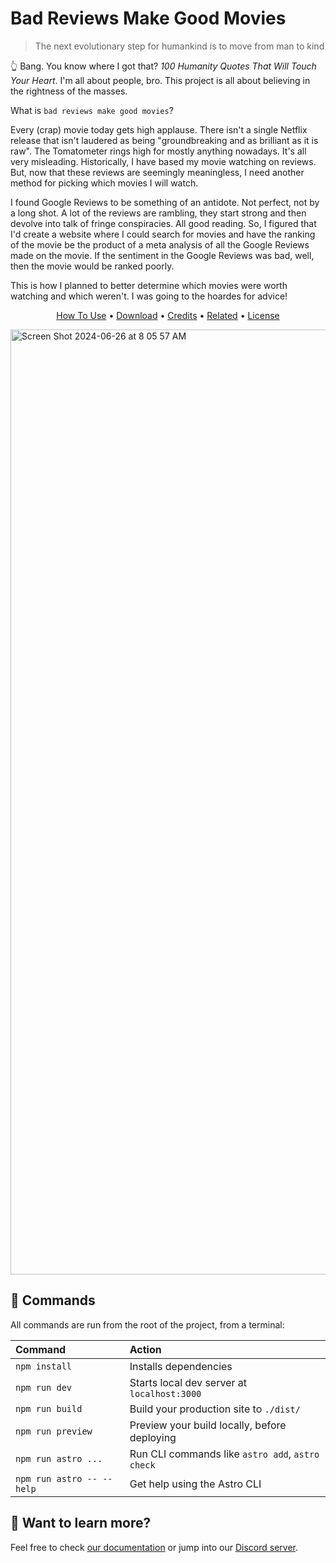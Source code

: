 # Bad Reviews Make Good Movies

>The next evolutionary step for humankind is to move from man to kind

👆 Bang. You know where I got that? _100 Humanity Quotes That Will Touch Your Heart_. I'm all about people, bro. This project is all about believing in the rightness of the masses. 

What is `bad reviews make good movies`?

Every (crap) movie today gets high applause. There isn't a single Netflix release that isn't laudered as being "groundbreaking and as brilliant as it is raw". The Tomatometer rings high for mostly anything nowadays. It's all very misleading. Historically, I have based my movie watching on reviews. But, now that these reviews are seemingly meaningless, I need another method for picking which movies I will watch. 

I found Google Reviews to be something of an antidote. Not perfect, not by a long shot. A lot of the reviews are rambling, they start strong and then devolve into talk of fringe conspiracies. All good reading. So, I figured that I'd create a website where I could search for movies and have the ranking of the movie be the product of a meta analysis of all the Google Reviews made on the movie. If the sentiment in the Google Reviews was bad, well, then the movie would be ranked poorly. 

This is how I planned to better determine which movies were worth watching and which weren't. I was going to the hoardes for advice! 

<p align="center">
  <a href="#how-to-use">How To Use</a> •
  <a href="#download">Download</a> •
  <a href="#credits">Credits</a> •
  <a href="#related">Related</a> •
  <a href="#license">License</a>
</p>

<img width="1512" alt="Screen Shot 2024-06-26 at 8 05 57 AM" src="https://github.com/kwicherbelliaken/bad-reviews-make-good-movies/assets/35620369/b7858811-cd78-48d5-940f-9223a6b14246">




## 🧞 Commands

All commands are run from the root of the project, from a terminal:

| Command                   | Action                                           |
| :------------------------ | :----------------------------------------------- |
| `npm install`             | Installs dependencies                            |
| `npm run dev`             | Starts local dev server at `localhost:3000`      |
| `npm run build`           | Build your production site to `./dist/`          |
| `npm run preview`         | Preview your build locally, before deploying     |
| `npm run astro ...`       | Run CLI commands like `astro add`, `astro check` |
| `npm run astro -- --help` | Get help using the Astro CLI                     |

## 👀 Want to learn more?

Feel free to check [our documentation](https://docs.astro.build) or jump into our [Discord server](https://astro.build/chat).

